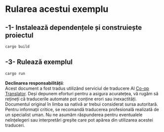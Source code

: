 <!--
CO_OP_TRANSLATOR_METADATA:
{
  "original_hash": "154876082e29d53dc2a2615a65627464",
  "translation_date": "2025-08-19T16:33:59+00:00",
  "source_file": "03-GettingStarted/01-first-server/solution/rust/README.md",
  "language_code": "ro"
}
-->
# Rularea acestui exemplu

## -1- Instalează dependențele și construiește proiectul

```bash
cargo build
```

## -3- Rulează exemplul

```bash
cargo run
```

**Declinarea responsabilității**:  
Acest document a fost tradus utilizând serviciul de traducere AI [Co-op Translator](https://github.com/Azure/co-op-translator). Deși depunem eforturi pentru a asigura acuratețea, vă rugăm să rețineți că traducerile automate pot conține erori sau inexactități. Documentul original în limba sa nativă ar trebui considerat sursa autoritară. Pentru informații critice, se recomandă traducerea profesională realizată de un specialist uman. Nu ne asumăm răspunderea pentru eventualele neînțelegeri sau interpretări greșite care pot apărea din utilizarea acestei traduceri.